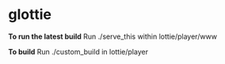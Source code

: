 # glottie

<b>To run the latest build</b>
Run ./serve_this within lottie/player/www

<b>To build</b>
Run ./custom_build in lottie/player
<br />

